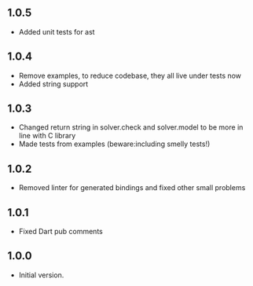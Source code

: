 ## 1.0.5

- Added unit tests for ast

## 1.0.4

- Remove examples, to reduce codebase, they all live under tests now
- Added string support

## 1.0.3

- Changed return string in solver.check and solver.model to be more in line with C library
- Made tests from examples (beware:including smelly tests!)

## 1.0.2

- Removed linter for generated bindings and fixed other small problems

## 1.0.1

- Fixed Dart pub comments

## 1.0.0

- Initial version.
